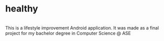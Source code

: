 <h1>healthy</h1>
<br>
This is a lifestyle improvement Android application. It was made as a final project for my bachelor degree in Computer Science @ ASE
